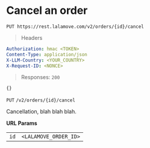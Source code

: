 # Cancel an order

```
PUT https://rest.lalamove.com/v2/orders/{id}/cancel
```

> Headers

```yaml
Authorization: hmac <TOKEN>
Content-Type: application/json
X-LLM-Country: <YOUR_COUNTRY>
X-Request-ID: <NONCE>
```

> Responses: `200`

```js
{}
```

`PUT` `/v2/orders/{id}/cancel`

Cancellation, blah blah blah.

**URL Params**

|      |                       |
| ---- | --------------------- |
| `id` | `<LALAMOVE_ORDER_ID>` |
